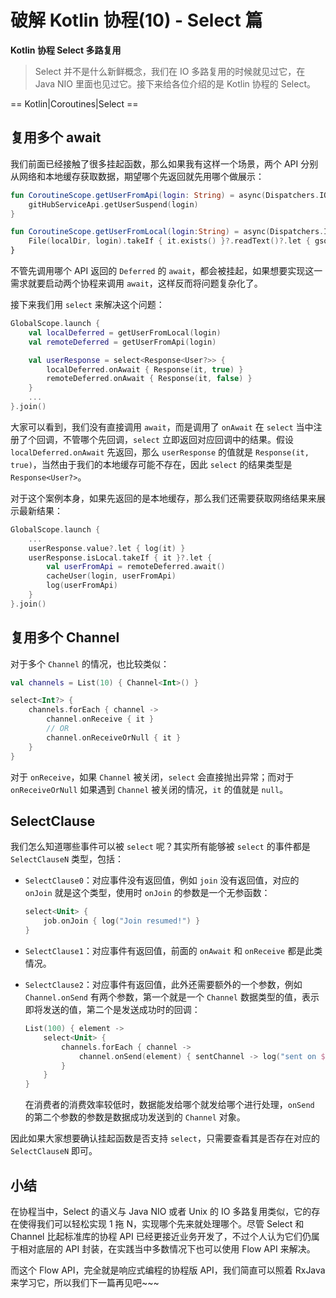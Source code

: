 # 破解 Kotlin 协程(10) - Select 篇 

**Kotlin 协程 Select 多路复用**

> Select 并不是什么新鲜概念，我们在 IO 多路复用的时候就见过它，在 Java NIO 里面也见过它。接下来给各位介绍的是 Kotlin 协程的 Select。

== Kotlin|Coroutines|Select ==

## 复用多个 await

我们前面已经接触了很多挂起函数，那么如果我有这样一个场景，两个 API 分别从网络和本地缓存获取数据，期望哪个先返回就先用哪个做展示：

```kotlin
fun CoroutineScope.getUserFromApi(login: String) = async(Dispatchers.IO){
    gitHubServiceApi.getUserSuspend(login)
}

fun CoroutineScope.getUserFromLocal(login:String) = async(Dispatchers.IO){
    File(localDir, login).takeIf { it.exists() }?.readText()?.let { gson.fromJson(it, User::class.java) }
}
```

不管先调用哪个 API 返回的 `Deferred` 的 `await`，都会被挂起，如果想要实现这一需求就要启动两个协程来调用 `await`，这样反而将问题复杂化了。

接下来我们用 `select` 来解决这个问题：

```kotlin
GlobalScope.launch {
    val localDeferred = getUserFromLocal(login)
    val remoteDeferred = getUserFromApi(login)

    val userResponse = select<Response<User?>> {
        localDeferred.onAwait { Response(it, true) }
        remoteDeferred.onAwait { Response(it, false) }
    }
    ...
}.join()
```

大家可以看到，我们没有直接调用 `await`，而是调用了 `onAwait` 在 `select` 当中注册了个回调，不管哪个先回调，`select` 立即返回对应回调中的结果。假设 `localDeferred.onAwait` 先返回，那么 `userResponse` 的值就是 `Response(it, true)`，当然由于我们的本地缓存可能不存在，因此 `select` 的结果类型是 `Response<User?>`。

对于这个案例本身，如果先返回的是本地缓存，那么我们还需要获取网络结果来展示最新结果：

```kotlin
GlobalScope.launch {
    ...
    userResponse.value?.let { log(it) }
    userResponse.isLocal.takeIf { it }?.let {
        val userFromApi = remoteDeferred.await()
        cacheUser(login, userFromApi)
        log(userFromApi)
    }
}.join()
```

## 复用多个 Channel

对于多个 `Channel` 的情况，也比较类似：

```kotlin
val channels = List(10) { Channel<Int>() }

select<Int?> {
    channels.forEach { channel ->
        channel.onReceive { it }
        // OR
        channel.onReceiveOrNull { it }
    }
}
```

对于 `onReceive`，如果 `Channel` 被关闭，`select` 会直接抛出异常；而对于 `onReceiveOrNull` 如果遇到 `Channel` 被关闭的情况，`it` 的值就是 `null`。

## SelectClause

我们怎么知道哪些事件可以被 `select` 呢？其实所有能够被 `select` 的事件都是 `SelectClauseN` 类型，包括：

* `SelectClause0`：对应事件没有返回值，例如 `join` 没有返回值，对应的 `onJoin` 就是这个类型，使用时 `onJoin` 的参数是一个无参函数：

    ```kotlin
    select<Unit> {
        job.onJoin { log("Join resumed!") }
    }
    ```
* `SelectClause1`：对应事件有返回值，前面的 `onAwait` 和 `onReceive` 都是此类情况。
* `SelectClause2`：对应事件有返回值，此外还需要额外的一个参数，例如 `Channel.onSend` 有两个参数，第一个就是一个 `Channel` 数据类型的值，表示即将发送的值，第二个是发送成功时的回调：

    ```kotlin
    List(100) { element ->
        select<Unit> {
            channels.forEach { channel ->
                channel.onSend(element) { sentChannel -> log("sent on $sentChannel") }
            }
        }
    }
    ```
    在消费者的消费效率较低时，数据能发给哪个就发给哪个进行处理，`onSend` 的第二个参数的参数是数据成功发送到的 `Channel` 对象。

因此如果大家想要确认挂起函数是否支持 `select`，只需要查看其是否存在对应的 `SelectClauseN` 即可。

## 小结

在协程当中，Select 的语义与 Java NIO 或者 Unix 的 IO 多路复用类似，它的存在使得我们可以轻松实现 1 拖 N，实现哪个先来就处理哪个。尽管 Select 和 Channel 比起标准库的协程 API 已经更接近业务开发了，不过个人认为它们仍属于相对底层的 API 封装，在实践当中多数情况下也可以使用 Flow API 来解决。

而这个 Flow API，完全就是响应式编程的协程版 API，我们简直可以照着 RxJava 来学习它，所以我们下一篇再见吧~~~